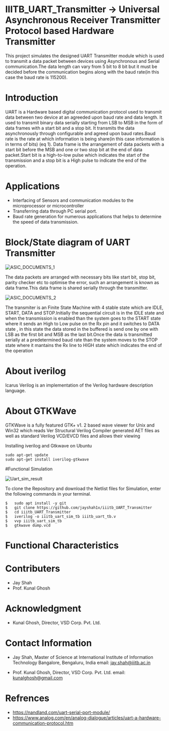 # IIITB_UART_Transmitter -> Universal Asynchronous Receiver Transmitter Protocol based Hardware Transmitter

This project simulates the designed UART Transmitter module which is used to transmit a data packet between devices using Asynchronous and Serial communication.The data length can vary from 5 bit to 8 bit but it must be decided before the communication begins along with the baud rate(in this case the baud rate is 115200).

# Introduction

UART is a Hardware based digital communication protocol used to transmit data between two device at an agreeded upon baud rate and data length.
It used to transmit binary data serially starting from LSB to MSB in the form of data frames with a start bit and a stop bit. It transmits the data asynchronously through configurable and agreed upon baud rates.Baud rate is the rate at which information is being share(in this case information is in terms of bits) (eq 1). Data frame is the arrangement of data packets with a start bit before the MSB and one or two stop bit at the end of data packet.Start bit is a high-to-low pulse which indicates the start of the transmission and a stop bit is a High pulse to indicate the end of the operation.

# Applications

* Interfacing of Sensors and communication modules to the microprocessor or microcontroller
* Transferring data through PC serial port.
* Baud rate generation for numerous applications that helps to determine the speed of data transmission.

# Block/State diagram of UART Transmitter

![ASIC_DOCUMENTS_1](https://user-images.githubusercontent.com/46132046/183946249-70286928-a0ad-4af3-8ef9-b8f43dee4789.jpg)

The data packets are arranged with necessary bits like start bit, stop bit, parity checker etc to optimise the error, such an arrangement is known as data frame.This data frame is shared serially through the transmitter.

![ASIC_DOCUMENTS_2](https://user-images.githubusercontent.com/46132046/183946295-b4377ab5-b7c9-43dc-965b-2b91989724f9.jpg)

The transmiter is an Finite State Machine with 4 stable state which are IDLE, START, DATA and STOP.Initially the sequential circuit is in the IDLE state and when the transmission is enabled than the system goes to the START state where it sends an High to Low pulse on the Rx pin and it switches to DATA state , in this state the data stored in the buffered is send one by one with LSB as the first bit and MSB as the last bit.Once the data is transmitted serially at a predetermined baud rate than the system moves to the STOP state where it mantains the Rx line to HIGH state which indicates the end of the operation



# About iverilog
Icarus Verilog is an implementation of the Verilog hardware description language.


# About GTKWave
GTKWave is a fully featured GTK+ v1. 2 based wave viewer for Unix and Win32 which reads Ver Structural Verilog Compiler generated AET files as well as standard Verilog VCD/EVCD files and allows their viewing


Installing iverilog and Gtkwave on Ubuntu

```
sudo apt-get update 
sudo apt-get install iverilog-gtkwave
```

#Functional Simulation


![Uart_sim_result](https://user-images.githubusercontent.com/46132046/183945326-a6ef0666-d636-4a10-8963-785033dea5db.jpg)


To clone the Repository and download the Netlist files for Simulation, enter the following commands in your terminal.
```
$   sudo apt install -y git
$   git clone https://github.com/jayshah1x/iiitb_UART_Transmitter
$   cd iiitb_UART_Transmitter
$   iverilog -o iiitb_uart_sim_tb iiitb_uart_tb.v
$   vvp iiitb_uart_sim_tb
$   gtkwave dump.vcd
```

# Functional Characteristics




# Contributers
* Jay Shah
* Prof. Kunal Ghosh

# Acknowledgment
* Kunal Ghosh, Director, VSD Corp. Pvt. Ltd.


# Contact Information
* Jay Shah, Master of Science at International Institute of Information Technology Bangalore, Bengaluru, India 
  email: jay.shah@iiitb.ac.in
  
* Prof. Kunal Ghosh, Director, VSD Corp. Pvt. Ltd. 
  email: kunalghosh@gmail.com
  
# Refrences

* https://nandland.com/uart-serial-port-module/
* https://www.analog.com/en/analog-dialogue/articles/uart-a-hardware-communication-protocol.htm




